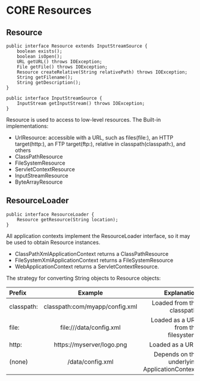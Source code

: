 # CORE Resources

## Resource
```
public interface Resource extends InputStreamSource {
    boolean exists();
    boolean isOpen();
    URL getURL() throws IOException;
    File getFile() throws IOException;
    Resource createRelative(String relativePath) throws IOException;
    String getFilename();
    String getDescription();
}

public interface InputStreamSource {
    InputStream getInputStream() throws IOException;
}
```
Resource is used to access to low-level resources. The Built-in implementations:
- UrlResource: accessible with a URL, such as files(file:), an HTTP target(http:), an FTP target(ftp:), relative in classpath(classpath:), and others
- ClassPathResource
- FileSystemResource
- ServletContextResource
- InputStreamResource
- ByteArrayResource

## ResourceLoader
```
public interface ResourceLoader {
    Resource getResource(String location);
}
```
All application contexts implement the ResourceLoader interface, so it may be used to obtain Resource instances.
- ClassPathXmlApplicationContext returns a ClassPathResource
- FileSystemXmlApplicationContext returns a FileSystemResource
- WebApplicationContext returns a ServletContextResource. 

The strategy for converting String objects to Resource objects:

| Prefix |	Example | 	Explanation |
| :------------- | :----------: | -----------: |
| classpath: | classpath:com/myapp/config.xml | Loaded from the classpath.|
| file: |  file:///data/config.xml | Loaded as a URL from the filesystem.|
| http: | https://myserver/logo.png | Loaded as a URL. |
| (none) | /data/config.xml | Depends on the underlying ApplicationContext.|
